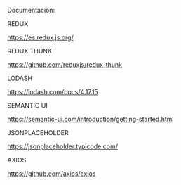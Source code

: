 Documentación:

REDUX

https://es.redux.js.org/

REDUX THUNK

https://github.com/reduxjs/redux-thunk

LODASH

https://lodash.com/docs/4.17.15

SEMANTIC UI

https://semantic-ui.com/introduction/getting-started.html

JSONPLACEHOLDER

https://jsonplaceholder.typicode.com/

AXIOS

https://github.com/axios/axios
